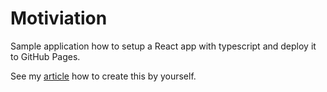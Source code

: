 # Motiviation
Sample application how to setup a React app with typescript and deploy it to GitHub Pages.

See my [article]( https://medium.com/@kinneko-de) how to create this by yourself.
